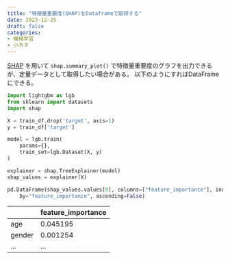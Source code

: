 ```yaml
---
title: "特徴量重要度(SHAP)をDataframeで取得する"
date: 2023-12-25
draft: false
categories:
- 機械学習
- 小ネタ
---
```


[SHAP](https://shap.readthedocs.io/en/latest/#) を用いて `shap.summary_plot()` で特徴量重要度のグラフを出力できるが、定量データとして取得したい場合がある。
以下のようにすればDataFrameにできる。

```python
import lightgbm as lgb
from sklearn import datasets
import shap

X = train_df.drop('target', axis=1)
y = train_df['target']

model = lgb.train(
    params={},
    train_set=lgb.Dataset(X, y)
)

explainer = shap.TreeExplainer(model)
shap_values = explainer(X)

pd.DataFrame(shap_values.values[0], columns=["feature_importance"], index=X.columns).sort_values(
    by="feature_importance", ascending=False)
```


||feature_importance|
|-|-|
|age|0.045195|
|gender|0.001254|
|...|...|